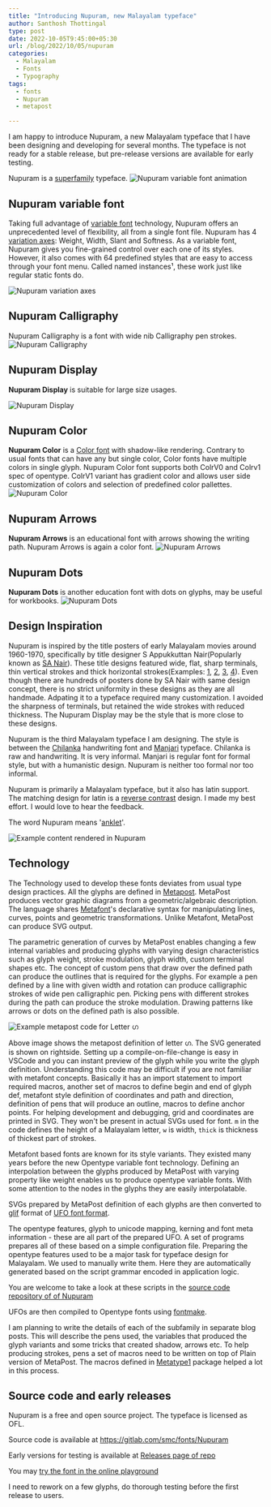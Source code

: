 ```yaml
---
title: "Introducing Nupuram, new Malayalam typeface"
author: Santhosh Thottingal
type: post
date: 2022-10-05T9:45:00+05:30
url: /blog/2022/10/05/nupuram
categories:
  - Malayalam
  - Fonts
  - Typography
tags:
  - fonts
  - Nupuram
  - metapost

---
```


I am happy to introduce Nupuram, a new Malayalam typeface that I have been designing and developing for several months. The typeface is not ready for a stable release, but pre-release versions are available for early testing.

Nupuram is a [superfamily](https://fonts.google.com/knowledge/glossary/superfamily) typeface.
![Nupuram variable font animation](/wp-content/uploads/2022/10/nupuram-var.gif)

## Nupuram variable font

Taking full advantage of [variable font](https://fonts.google.com/knowledge/introducing_type/introducing_variable_fonts) technology, Nupuram offers an unprecedented level of flexibility, all from a single font file. Nupuram has 4 [variation axes](https://fonts.google.com/knowledge/glossary/axis_in_variable_fonts): Weight, Width, Slant and Softness.
As a variable font, Nupuram gives you fine-grained control over each one of its styles. However, it also comes with 64 predefined styles that are easy to access through your font menu. Called named instances¹, these work just like regular static fonts do.

![Nupuram variation axes](/wp-content/uploads/2022/10/width-weight-grid.jpg)

## Nupuram Calligraphy

Nupuram Calligraphy is a font with wide nib Calligraphy pen strokes.![Nupuram Calligraphy](/wp-content/uploads/2022/10/nupuram-calligraphy.png)

## Nupuram Display

**Nupuram Display** is suitable for large size usages.

![Nupuram Display](/wp-content/uploads/2022/10/nupuram-display.png)

## Nupuram Color

**Nupuram Color** is a [Color font](https://developer.chrome.com/blog/colrv1-fonts/) with shadow-like rendering. Contrary to usual fonts that can have any but single color, Color fonts have multiple colors in single glyph. Nupuram Color font supports both ColrV0 and Colrv1 spec of opentype. ColrV1 variant has gradient color and allows user side customization of colors and selection of predefined color pallettes. ![Nupuram Color](/wp-content/uploads/2022/10/nupuram-color.png)

## Nupuram Arrows
**Nupuram Arrows** is an educational font with arrows showing the writing path. Nupuram Arrows is again a color font. ![Nupuram Arrows](/wp-content/uploads/2022/10/nupuram-arrows.png)

## Nupuram Dots
**Nupuram Dots** is another education font with dots on glyphs, may be useful for workbooks. ![Nupuram Dots](/wp-content/uploads/2022/10/nupuram-dots.png)

## Design Inspiration

Nupuram is inspired by the title posters of early Malayalam movies around 1960-1970, specifically by title designer S Appukkuttan Nair(Popularly known as [SA Nair](https://m3db.com/sa-nair)).  These title designs featured wide, flat, sharp terminals, thin vertical strokes and thick horizontal strokes(Examples: [1](https://m3db.com/film/thakilu-kottampuram), [2](https://m3db.com/film/vilakkum-velichavum), [3](https://m3db.com/film/angadi), [4](https://m3db.com/film/1283)). Even though there are hundreds of posters done by SA Nair with same design concept, there is no strict uniformity in these designs as they are all handmade. Adpating it to a typeface required many customization. I avoided the sharpness of terminals, but retained the wide strokes with reduced thickness. The Nupuram Display may be the style that is more close to these designs.

Nupuram is the third Malayalam typeface I am designing. The style is between the [Chilanka](https://smc.org.in/fonts/Chilanka) handwriting font and [Manjari](https://smc.org.in/fonts/Manjari) typeface. Chilanka is raw and handwriting. It is very informal. Manjari is regular font for formal style, but with a humanistic design. Nupuram is neither too formal nor too informal.

Nupuram is primarily a Malayalam typeface, but it also has latin support. The matching design for latin is a [reverse contrast](https://en.wikipedia.org/wiki/Reverse-contrast_typefaces) design. I made my best effort. I would love to hear the feedback.

The word Nupuram means '[anklet](https://en.wikipedia.org/wiki/Anklet)'.

![Example content rendered in Nupuram](/wp-content/uploads/2022/10/nupuram-sample.jpg)

## Technology

The Technology used to develop these fonts deviates from usual type design practices. All the glyphs are defined in [Metapost](https://en.wikipedia.org/wiki/MetaPost). MetaPost produces vector graphic diagrams from a geometric/algebraic description. The language shares [Metafont](https://en.wikipedia.org/wiki/Metafont)'s declarative syntax for manipulating lines, curves, points and geometric transformations. Unlike Metafont, MetaPost can produce SVG output.

The parametric generation of curves by MetaPost enables changing a few internal variables and producing glyphs with varying design characteristics such as glyph weight, stroke modulation, glyph width, custom terminal shapes etc. The concept of custom pens that draw over the defined path can produce the outlines that is required for the glyphs. For example a pen defined by a line with given width and rotation can produce calligraphic strokes of wide pen calligraphic pen. Picking  pens with different strokes during the path can produce the stroke modulation. Drawing patterns like arrows or dots on the defined path is also possible.

![Example metapost code for Letter ഗ](/wp-content/uploads/2022/10/vscode-metapost-ga.jpg)

Above image shows the metapost definition of letter ഗ. The SVG generated is shown on rightside. Setting up a compile-on-file-change is easy in VSCode and you can instant preview of the glyph while you write the glyph definition. Understanding this code may be difficult if you are not familiar with metafont concepts. Basically it has an import statement to import required macros, another set of macros to define begin and end of glyph def, metafont style definition of coordinates and path and direction, definition of pens that will produce an outline, macros to define anchor points. For helping development and debugging, grid and coordinates are printed in SVG. They won't be present in actual SVGs used for font. `m` in the code defines the height of a Malayalam letter, `w` is width, `thick` is thickness of thickest part of strokes.

Metafont based fonts are known for its style variants. They existed many years before the new Opentype variable font technology. Defining an interpolation between the glyphs produced by MetaPost with varying property like weight enables us to produce opentype variable fonts. With some attention to the nodes in the glyphs they are easily interpolatable.

SVGs prepared by MetaPost definition of each glyphs are then converted to [glif](https://unifiedfontobject.org/versions/ufo3/glyphs/glif/) format of [UFO font format](https://unifiedfontobject.org).

The opentype features, glyph to unicode mapping, kerning and font meta information - these are all part of the prepared UFO. A set of programs prepares all of these based on a simple configuration file. Preparing the opentype features used to be a major task for typeface design for Malayalam. We used to manually write them. Here they are automatically generated based on the script grammar encoded in application logic.

You are welcome to take a look at these scripts in the [source code repository of of Nupuram](https://gitlab.com/smc/fonts/Nupuram)

UFOs are then compiled to Opentype fonts using [fontmake](https://github.com/googlefonts/fontmake).

I am planning to write the details of each of the subfamily in separate blog posts. This will describe the pens used, the variables that produced the glyph variants and some tricks that created shadow, arrows etc.
To help producing strokes, pens a set of macros need to be written on top of Plain version of MetaPost. The macros defined in [Metatype1](https://en.wikipedia.org/wiki/MetaType1) package helped a lot in this process.

## Source code and early releases

Nupuram is a free and open source project. The typeface is licensed as OFL.

Source code is available at https://gitlab.com/smc/fonts/Nupuram

Early versions for testing is available at [Releases page of repo](https://gitlab.com/smc/fonts/Nupuram/-/releases)

You may [try the font in the online playground](https://smc.gitlab.io/fonts/Nupuram/tests/)

I need to rework on a few glyphs, do thorough testing before the first release to users.